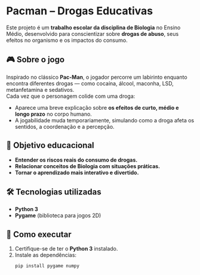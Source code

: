 # Pacman – Drogas Educativas

Este projeto é um **trabalho escolar da disciplina de Biologia** no Ensino Médio, desenvolvido para conscientizar sobre **drogas de abuso**, seus efeitos no organismo e os impactos do consumo.

## 🎮 Sobre o jogo
Inspirado no clássico **Pac-Man**, o jogador percorre um labirinto enquanto encontra diferentes drogas — como cocaína, álcool, maconha, LSD, metanfetamina e sedativos.  
Cada vez que o personagem colide com uma droga:  
- Aparece uma breve explicação sobre **os efeitos de curto, médio e longo prazo** no corpo humano.  
- A jogabilidade muda temporariamente, simulando como a droga afeta os sentidos, a coordenação e a percepção.  

## 🧠 Objetivo educacional
- **Entender os riscos reais do consumo de drogas.**  
- **Relacionar conceitos de Biologia com situações práticas.**  
- **Tornar o aprendizado mais interativo e divertido.**

## 🛠 Tecnologias utilizadas
- **Python 3**  
- **Pygame** (biblioteca para jogos 2D)  

## 🚀 Como executar
1. Certifique-se de ter o **Python 3** instalado.  
2. Instale as dependências:  
   ```bash
   pip install pygame numpy
